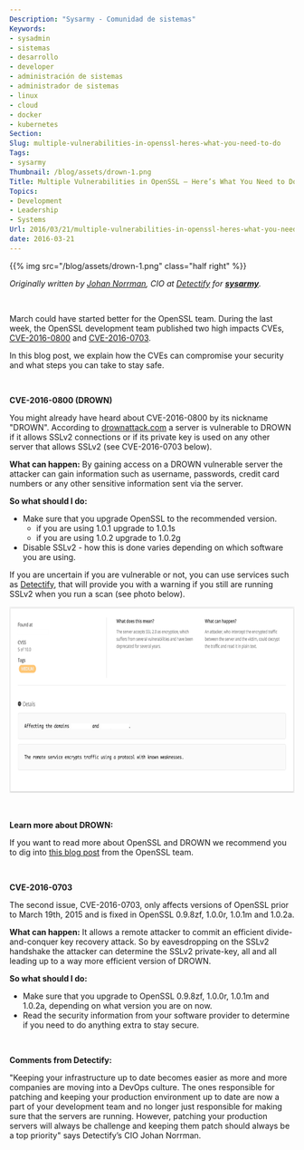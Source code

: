 ```yaml
---
Description: "Sysarmy - Comunidad de sistemas"
Keywords:
- sysadmin 
- sistemas
- desarrollo
- developer
- administración de sistemas
- administrador de sistemas
- linux
- cloud
- docker
- kubernetes
Section: 
Slug: multiple-vulnerabilities-in-openssl-heres-what-you-need-to-do
Tags:
- sysarmy
Thumbnail: /blog/assets/drown-1.png
Title: Multiple Vulnerabilities in OpenSSL – Here’s What You Need to Do
Topics:
- Development
- Leadership
- Systems
Url: 2016/03/21/multiple-vulnerabilities-in-openssl-heres-what-you-need-to-do
date: 2016-03-21
---
```


{{% img src="/blog/assets/drown-1.png" class="half right" %}}
<p><em>Originally written by <a href="https://twitter.com/johannorrman" target="_blank">Johan Norrman</a>, CIO at <a href="http://www.detectify.com" target="_blank">Detectify</a> for <strong><a href="http://www.sysarmy.com" target="_blank">sysarmy</a></strong>.</em></p>
<p>&nbsp;</p>
<p>March could have started better for the OpenSSL team. During the last week, the OpenSSL development team published two high impacts CVEs, <a href="https://cve.mitre.org/cgi-bin/cvename.cgi?name=CVE-2016-0800" target="_blank">CVE-2016-0800</a> and <a href="https://cve.mitre.org/cgi-bin/cvename.cgi?name=CVE-2016-0703" target="_blank">CVE-2016-0703</a>.</p>
<p>In this blog post, we explain how the CVEs can compromise your security and what steps you can take to stay safe.</p>
<p>&nbsp;</p>
<p><strong>CVE-2016-0800 (DROWN)</strong></p>
<p>You might already have heard about CVE-2016-0800 by its nickname "DROWN". According to <a href="http://drownattack.com" target="_blank">drownattack.com</a> a server is vulnerable to DROWN if it allows SSLv2 connections or if its private key is used on any other server that allows SSLv2 (see CVE-2016-0703 below).</p>
<p><strong>What can happen:</strong> By gaining access on a DROWN vulnerable server the attacker can gain information such as username, passwords, credit card numbers or any other sensitive information sent via the server.</p>
<p><strong>So what should I do:</strong></p>
<ul>
<li>Make sure that you upgrade OpenSSL to the recommended version.
<ul>
<li>if you are using 1.0.1 upgrade to 1.0.1s</li>
<li>if you are using 1.0.2 upgrade to 1.0.2g</li>
</ul>
</li>
<li>Disable SSLv2 - how this is done varies depending on which software you are using.</li>
</ul>
<p>If you are uncertain if you are vulnerable or not, you can use services such as <a href="http://www.detectify.com" target="_blank">Detectify</a>, that will provide you with a warning if you still are running SSLv2 when you run a scan (see photo below).</p>
<p><a href="assets/detectify1.png" rel="attachment wp-att-430"><img class="alignnone wp-image-430 size-large" src="assets/detectify1.png" alt="" width="720" height="329" /></a></p>
<p>&nbsp;</p>
<p><strong>Learn more about DROWN:</strong></p>
<p>If you want to read more about OpenSSL and DROWN we recommend you to dig into <a href="https://www.openssl.org/blog/blog/2016/03/01/an-openssl-users-guide-to-drown/" target="_blank">this blog post</a> from the OpenSSL team.</p>
<p>&nbsp;</p>
<p><strong>CVE-2016-0703</strong></p>
<p>The second issue, CVE-2016-0703, only affects versions of OpenSSL prior to March 19th, 2015 and is fixed in OpenSSL 0.9.8zf, 1.0.0r, 1.0.1m and 1.0.2a.</p>
<p><strong>What can happen:</strong> It allows a remote attacker to commit an efficient divide-and-conquer key recovery attack. So by eavesdropping on the SSLv2 handshake the attacker can determine the SSLv2 private-key, all and all leading up to a way more efficient version of DROWN.</p>
<p><strong>So what should I do:</strong></p>
<ul>
<li>Make sure that you upgrade to OpenSSL 0.9.8zf, 1.0.0r, 1.0.1m and 1.0.2a, depending on what version you are on now.</li>
<li>Read the security information from your software provider to determine if you need to do anything extra to stay secure.</li>
</ul>
<p>&nbsp;</p>
<p><strong>Comments from Detectify:</strong></p>
<p>"Keeping your infrastructure up to date becomes easier as more and more companies are moving into a DevOps culture. The ones responsible for patching and keeping your production environment up to date are now a part of your development team and no longer just responsible for making sure that the servers are running. However, patching your production servers will always be challenge and keeping them patch should always be a top priority" says Detectify’s CIO Johan Norrman.</p>
<p>&nbsp;</p>
